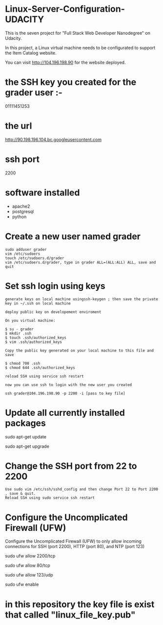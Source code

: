 # Linux-Server-Configuration-UDACITY

This is the seven project for "Full Stack Web Developer Nanodegree" on Udacity.

In this project, a Linux virtual machine needs to be configurated to support the Item Catalog website.

You can visit http://104.196.198.90 for the website deployed.

#  the SSH key you created for the grader user :-
01111451253

# the url 
http://90.198.196.104.bc.googleusercontent.com
 
# ssh port
2200
# software installed
* apache2
* postgresql
* python

# Create a new user named grader

    sudo adduser grader
    vim /etc/sudoers
    touch /etc/sudoers.d/grader
    vim /etc/sudoers.d/grader, type in grader ALL=(ALL:ALL) ALL, save and quit

# Set ssh login using keys

    generate keys on local machine usingssh-keygen ; then save the private key in ~/.ssh on local machine

    deploy public key on developement enviroment

    On you virtual machine:

    $ su - grader
    $ mkdir .ssh
    $ touch .ssh/authorized_keys
    $ vim .ssh/authorized_keys

    Copy the public key generated on your local machine to this file and save

    $ chmod 700 .ssh
    $ chmod 644 .ssh/authorized_keys

    reload SSH using service ssh restart

    now you can use ssh to login with the new user you created

    ssh grader@104.196.198.90 -p 2200 -i [pass to key file]

# Update all currently installed packages

sudo apt-get update

sudo apt-get upgrade

# Change the SSH port from 22 to 2200

    Use sudo vim /etc/ssh/sshd_config and then change Port 22 to Port 2200 , save & quit.
    Reload SSH using sudo service ssh restart

# Configure the Uncomplicated Firewall (UFW)

Configure the Uncomplicated Firewall (UFW) to only allow incoming connections for SSH (port 2200), HTTP (port 80), and NTP (port 123)

sudo ufw allow 2200/tcp

sudo ufw allow 80/tcp

sudo ufw allow 123/udp

sudo ufw enable 

# in this repository the key file is exist that called "linux_file_key.pub"
